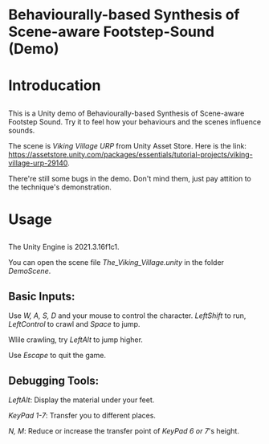 # Behaviourally-based Synthesis of Scene-aware Footstep-Sound (Demo)
# Introducation
##
  This is a Unity demo of Behaviourally-based Synthesis of Scene-aware Footstep Sound. Try 
  it to feel how your behaviours and the scenes influence sounds.
  
  The scene is *Viking Village URP* from Unity Asset Store. 
  Here is the link: https://assetstore.unity.com/packages/essentials/tutorial-projects/viking-village-urp-29140.

  There're still some bugs in the demo. Don't mind them, just pay attition to the technique's demonstration.
 
# Usage
##
  The Unity Engine is 2021.3.16f1c1.

  You can open the scene file *The_Viking_Village.unity* in the folder *DemoScene*.
## Basic Inputs:
  Use *W, A, S, D* and your mouse to control the character. *LeftShift* to run, *LeftControl* to crawl and *Space* to jump.

  Wlile crawling, try *LeftAlt* to jump higher.

  Use *Escape* to quit the game.

## Debugging Tools:

  *LeftAlt*: Display the material under your feet.

  *KeyPad 1-7*: Transfer you to different places.

  *N, M*: Reduce or increase the transfer point of *KeyPad 6 or 7*'s height.

